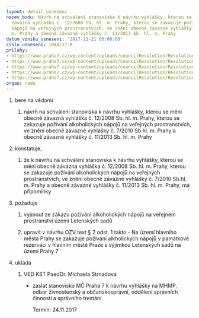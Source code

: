 ```yaml
---
layout: detail_usneseni
nazev_bodu: Návrh na schválení stanoviska k návrhu vyhlášky, kterou se mění obecně
  závazná vyhláška č. 12/2008 Sb. hl. m. Prahy, kterou se zakazuje požívání alkoholických
  nápojů na veřejných prostranstvích, ve znění obecně závazné vyhlášky č. 7/2010 Sb.hl.
  m. Prahy a obecně závazné vyhlášky č. 11/2013 Sb. hl. m. Prahy
datum_vzniku_usneseni: '2017-11-21 00:00:00'
cislo_usneseni: 1048/17-R
prilohy:
- https://www.praha7.cz/wp-content/uploads/councilResolution/Resolutions/29451/export/duvodovazpravaverejna~270931.doc
- https://www.praha7.cz/wp-content/uploads/councilResolution/Resolutions/29451/export/Analyzapriloha~270930.pdf
- https://www.praha7.cz/wp-content/uploads/councilResolution/Resolutions/29451/export/duvodovazpravaalkohol2017~270929.pdf
- https://www.praha7.cz/wp-content/uploads/councilResolution/Resolutions/29451/export/novelaalkohol2017automatickyulozeno~270928.pdf
- https://www.praha7.cz/wp-content/uploads/councilResolution/Resolutions/29451/export/export~294837.pdf
organ: rada
---
```

<ol class="urzList_view" id="urzList">
<li id="" class="urzClass1"><span name="1">bere na vědomí</span>
<ol class="urzOlClass">
<li id="" class="urzClass2" style="TEXT-ALIGN: left"><span><p>návrh na schválení stanoviska k návrhu vyhlášky, kterou se mění obecně závazná vyhláška č. 12/2008 Sb. hl. m. Prahy, kterou se zakazuje požívání alkoholických nápojů na veřejných prostranstvích, ve znění obecně závazné vyhlášky č. 7/2010 Sb.hl. m. Prahy a obecně závazné vyhlášky č. 11/2013 Sb. hl. m. Prahy</p></span></li></ol></li>
<li id="" class="urzClass1"><span name="50">konstatuje,</span>
<ol class="urzOlClass">
<li id="" class="urzClass2" style="TEXT-ALIGN: left"><span><p>že k návrhu na schválení stanoviska k návrhu vyhlášky, kterou se mění obecně závazná vyhláška č. 12/2008 Sb. hl. m. Prahy, kterou se zakazuje požívání alkoholických nápojů na veřejných prostranstvích, ve znění obecně závazné vyhlášky č. 7/2010 Sb.hl. m. Prahy a obecně závazné vyhlášky č. 11/2013 Sb. hl. m. Prahy, má připomínky<br></p></span></li></ol></li>

<li id="" class="urzClass1"><span name="62">požaduje</span><ol class="urzOlClass decimal "><li style="text-align: left;" id="" class="urzClass2"><span><p>vyjmout ze zákazu požívání alkoholických nápojů na veřejném prostranství území Letenských sadů</p></span></li><li style="text-align: left;" id="" class="urzClass2"><span><p>upravit v návrhu OZV text § 2 odst. 1 takto - Na území hlavního města Prahy se zakazuje požívání alkholických nápojů v památkové rezervaci v hlavním městě Praze s výjimkou Letenských sadů na území Prahy 7</p></span></li></ol></li><li class="urzClass1" id="urzUkoly"><span name="1">ukládá</span><ol class="urzOlClass"><li class="urzClass2"><span><p>VED KST PaedDr. Michaela Strnadová</p></span><ul class="urzUlClass"><li class="urzClass3"><span><p>zaslat stanovisko MČ Praha 7 k návrhu vyhlášky na MHMP, odbor živnostenský a občanskosprávní, oddělení správních činností a správního trestání</p></span><span class="urzUkolTermin">  Termín:&nbsp;24.11.2017</span></li></ul></li></ol></li></ol>
